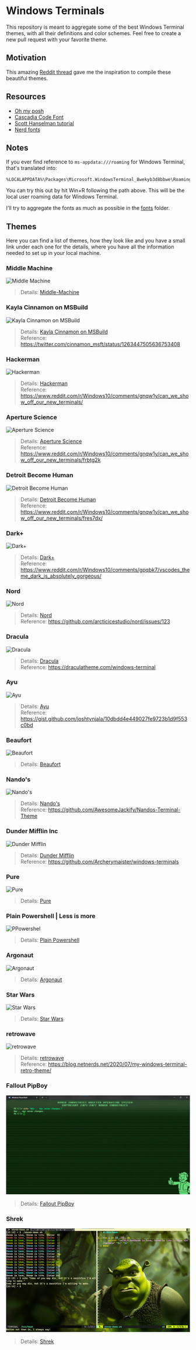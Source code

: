 # Windows Terminals

This repository is meant to aggregate some of the best Windows Terminal themes, with all their definitions and color schemes. Feel free to create a new pull request with your favorite theme.

## Motivation

This amazing [Reddit thread](https://www.reddit.com/r/Windows10/comments/gnqw1y/can_we_show_off_our_new_terminals/) gave me the inspiration to compile these beautiful themes.

## Resources

- [Oh my posh](https://github.com/JanDeDobbeleer/oh-my-posh)
- [Cascadia Code Font](https://docs.microsoft.com/en-us/windows/terminal/cascadia-code)
- [Scott Hanselman tutorial](https://www.hanselman.com/blog/HowToMakeAPrettyPromptInWindowsTerminalWithPowerlineNerdFontsCascadiaCodeWSLAndOhmyposh.aspx)
- [Nerd fonts](https://github.com/ryanoasis/nerd-fonts/)

## Notes

If you ever find reference to `ms-appdata:///roaming` for Windows Terminal, that's translated into:

```shell
%LOCALAPPDATA%\Packages\Microsoft.WindowsTerminal_8wekyb3d8bbwe\RoamingState
```

You can try this out by hit Win+R following the path above. This will be the local user roaming data for Windows Terminal.

I'll try to aggregate the fonts as much as possible in the [fonts](fonts/) folder.

## Themes

Here you can find a list of themes, how they look like and you have a small link under each one for the details, where you have all the information needed to set up in your local machine.

### Middle Machine

![Middle Machine](images/middle-machine.png)

> Details: [Middle-Machine](themes/Middle-Machine.md)

### Kayla Cinnamon on MSBuild

![Kayla Cinnamon on MSBuild](images/1.png)

> Details: [Kayla Cinnamon on MSBuild](themes/kayla-cinnamon-on-msbuild.md)  
> Reference: https://twitter.com/cinnamon_msft/status/1263447505636753408

### Hackerman

![Hackerman](images/erzx78vez1051.png)

> Details: [Hackerman](themes/hackerman.md)  
> Reference: https://www.reddit.com/r/Windows10/comments/gnqw1y/can_we_show_off_our_new_terminals/

### Aperture Science

![Aperture Science](images/PlL8Zhx.png)

> Details: [Aperture Science](themes/Aperture-Science.md)  
> Reference: https://www.reddit.com/r/Windows10/comments/gnqw1y/can_we_show_off_our_new_terminals/frbtg2k

### Detroit Become Human

![Detroit Become Human](images/Hihf1pU.png)

> Details: [Detroit Become Human](themes/detroit-become-human.md)  
> Reference: https://www.reddit.com/r/Windows10/comments/gnqw1y/can_we_show_off_our_new_terminals/fres7dx/

### Dark+

![Dark+](images/zaptgahdzp051.png)

> Details: [Dark+](themes/dark-plus.md)  
> Reference: https://www.reddit.com/r/Windows10/comments/gpqbk7/vscodes_theme_dark_is_absolutely_gorgeous/

### Nord

![Nord](images/nord_terminal_theme.png)

> Details: [Nord](themes/nord.md)  
> Reference: https://github.com/arcticicestudio/nord/issues/123

### Dracula

![Dracula](images/dracula.png)

> Details: [Dracula](themes/dracula.md)  
> Reference: https://draculatheme.com/windows-terminal

### Ayu

![Ayu](images/AyuMirage.png)

> Details: [Ayu](themes/ayu.md)  
> Reference: https://gist.github.com/joshtynjala/10dbdd4e449027fe9723b1d9f553c0bd

### Beaufort

![Beaufort](images/beaufort_preview.png)

> Details: [Beaufort](themes/beaufort.md)

### Nando's

![Nando's](images/nandos.png)

> Details: [Nando's](themes/nandos.md)  
> Reference: https://github.com/AwesomeJackify/Nandos-Terminal-Theme

### Dunder Mifflin Inc

![Dunder Mifflin](images/dunder-mifflin.png)

> Details: [Dunder Mifflin](themes/dunder-mifflin.md)  
> Reference: https://github.com/Archerymaister/windows-terminals

### Pure

![Pure](images/pure-2.png)

> Details: [Pure](themes/pure.md)

### Plain Powershell | Less is more

![PPowershel](images/PPowershell.png)

> Details: [Plain Powershell](themes/PPowershell.md)

### Argonaut

![Argonaut](images/Argonaut.png)

> Details: [Argonaut](themes/Argonaut.md)

### Star Wars

![Star Wars](images/star-wars.png)

> Details: [Star Wars](themes/Star-Wars.md)

### retrowave

![retrowave](images/retrowave.png)

> Details: [retrowave](themes/retrowave.md)  
> Reference: https://blog.netnerds.net/2020/07/my-windows-terminal-retro-theme/

### Fallout PipBoy

![Fallout PipBoy](images/Fallout_PipBoy-example.jpg)

> Details: [Fallout PipBoy](themes/Fallout-PipBoy.md)

### Shrek

![Shrek](images/shrek-demo.png)

> Details: [Shrek](themes/Shrek.md)
